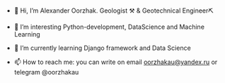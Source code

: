 - 👋 Hi, I’m Alexander Oorzhak. Geologist ⚒ & Geotechnical Engineer⛏

- 👀 I’m interesting Python-development, DataScience and Machine Learning

- 🌱 I’m currently learning Django framework and Data Science

- 📫 How to reach me: you can write on email oorzhakau@yandex.ru or telegram @oorzhakau
